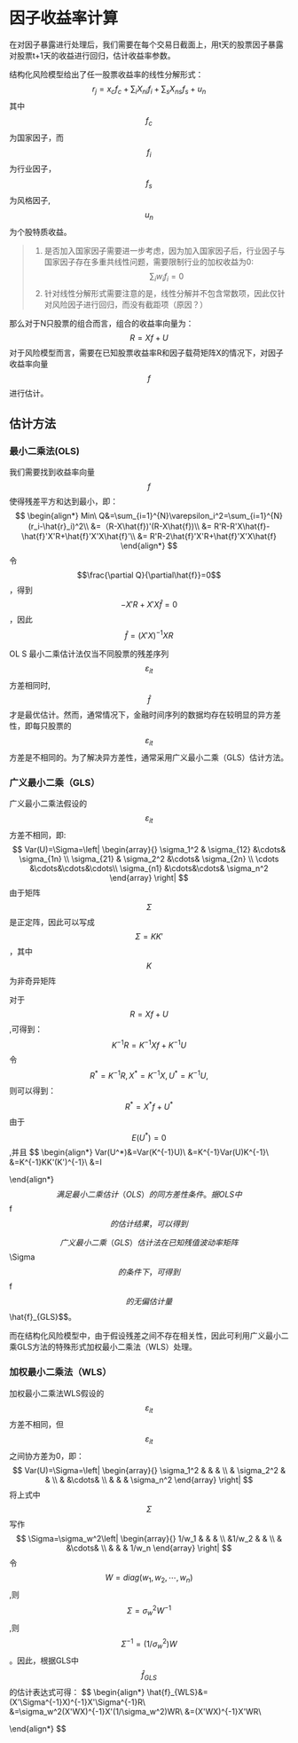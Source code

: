 # 因子收益率计算

在对因子暴露进行处理后，我们需要在每个交易日截面上，用t天的股票因子暴露对股票t+1天的收益进行回归，估计收益率参数。

结构化风险模型给出了任一股票收益率的线性分解形式：
$$
r_j=x_cf_c+\sum_iX_{ni}f_i+\sum_sX_{ns}f_s+u_n
$$
其中$$f_c$$ 为国家因子，而$$f_i$$为行业因子，$$f_s$$为风格因子,$$u_n$$为个股特质收益。

> 1. 是否加入国家因子需要进一步考虑，因为加入国家因子后，行业因子与国家因子存在多重共线性问题，需要限制行业的加权收益为0:
> $$
> \sum_iw_if_i=0
> $$
> 2. 针对线性分解形式需要注意的是，线性分解并不包含常数项，因此仅针对风险因子进行回归，而没有截距项（原因？）
>

那么对于N只股票的组合而言，组合的收益率向量为：
$$
R=Xf+U
$$
对于风险模型而言，需要在已知股票收益率R和因子载荷矩阵X的情况下，对因子收益率向量$$f$$进行估计。

## 估计方法

### 最小二乘法(OLS)

我们需要找到收益率向量$$f$$ 使得残差平方和达到最小，即：
$$
\begin{align*}
Min\ Q&=\sum_{i=1}^{N}\varepsilon_i^2=\sum_{i=1}^{N}(r_i-\hat{r}_i)^2\\
&=（R-X\hat{f})'(R-X\hat{f})\\
&= R'R-R'X\hat{f}-\hat{f}'X'R+\hat{f}'X'X\hat{f}'\\
&= R'R-2\hat{f}'X'R+\hat{f}'X'X\hat{f}
\end{align*}
$$
令$$\frac{\partial Q}{\partial\hat{f}}=0$$，得到$$-X'R+X'X\hat{f}=0$$，因此$$\hat{f}=(X'X)^{-1}XR$$

OL S 最小二乘估计法仅当不同股票的残差序列$$\varepsilon_{it}$$方差相同时,$$\hat{f}$$才是最优估计。然而，通常情况下，金融时间序列的数据均存在较明显的异方差性，即每只股票的$$\varepsilon_{it}$$方差是不相同的。为了解决异方差性，通常采用广义最小二乘（GLS）估计方法。

### 广义最小二乘（GLS）

广义最小二乘法假设的$$\varepsilon_{it}$$方差不相同，即:
$$
Var(U)=\Sigma=\left| \begin{array}{}
   \sigma_1^2 & \sigma_{12} &\cdots& \sigma_{1n} \\
   \sigma_{21} & \sigma_2^2 &\cdots& \sigma_{2n} \\
   \cdots &\cdots&\cdots&\cdots\\
   \sigma_{n1} &\cdots&\cdots&  \sigma_n^2
  \end{array} \right|
$$
由于矩阵$$\Sigma$$是正定阵，因此可以写成$$\Sigma=KK'$$，其中$$K$$为非奇异矩阵

对于$$R=Xf+U$$,可得到：
$$
K^{-1}R=K^{-1}Xf+K^{-1}U
$$
令$$R^*=K^{-1}R,X^*=K^{-1}X,U^*=K^{-1}U,$$则可以得到：
$$
R^*=X^*f+U^*
$$
由于$$E(U^*)=0$$,并且
$$
\begin{align*}
Var(U^*)&=Var(K^{-1}U)\\
&=K^{-1}Var(U)K^{-1}\\
&=K^{-1}KK'(K')^{-1}\\
&=I

\end{align*}
$$
满足最小二乘估计（OLS）的同方差性条件。据OLS 中$$f$$ 的估计结果，可以得到
$$

$$
广义最小二乘（GLS）估计法在已知残值波动率矩阵$$\Sigma$$ 的条件下，可得到$$f$$ 的无偏估计量$$\hat{f}_{GLS}$$。

而在结构化风险模型中，由于假设残差之间不存在相关性，因此可利用广义最小二乘GLS方法的特殊形式加权最小二乘法（WLS）处理。

### 加权最小二乘法（WLS）

加权最小二乘法WLS假设的$$\varepsilon_{it}$$方差不相同，但$$\varepsilon_{it}$$之间协方差为0，即：
$$
Var(U)=\Sigma=\left| \begin{array}{}
   \sigma_1^2 &  & & \\
    & \sigma_2^2 & &   \\
     & &\cdots& \\
    & & &  \sigma_n^2
  \end{array} \right|
$$
将上式中$$\Sigma$$写作
$$
\Sigma=\sigma_w^2\left| \begin{array}{}
   1/w_1 &  & & \\
    &1/w_2 & &   \\
     & &\cdots& \\
    & & &  1/w_n
  \end{array} \right|
$$
令$$W=diag(w_1,w_2,\cdots,w_n)$$,则$$\Sigma=\sigma_w^2W^{-1}$$,则$$\Sigma^{-1}=(1/\sigma_w^2)W$$。因此，根据GLS中$$\hat{f}_{GLS}$$的估计表达式可得：
$$
\begin{align*}
\hat{f}_{WLS}&=(X'\Sigma^{-1}X)^{-1}X'\Sigma^{-1}R\\
&=\sigma_w^2(X'WX)^{-1}X'(1/\sigma_w^2)WR\\
&=(X'WX)^{-1}X'WR\\

\end{align*}
$$
